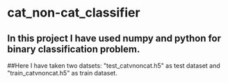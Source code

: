 # cat_non-cat_classifier

## In this project I have used numpy and python for binary classification problem. 
##Here I have taken two datsets:
"test_catvnoncat.h5" as test dataset and "train_catvnoncat.h5" as train dataset.
